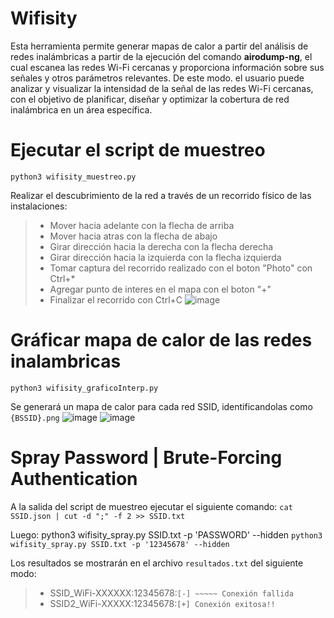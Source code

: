 # Wifisity
Esta herramienta permite generar mapas de calor a partir del análisis de redes inalámbricas a partir de la ejecución del comando **airodump-ng**, el cual escanea las redes Wi-Fi cercanas y proporciona información sobre sus señales y otros parámetros relevantes.
De este modo. el usuario puede analizar y visualizar la intensidad de la señal de las redes Wi-Fi cercanas, con el objetivo de planificar, diseñar y optimizar la cobertura de red inalámbrica en un área específica.

# Ejecutar el script de muestreo
`python3 wifisity_muestreo.py`

Realizar el descubrimiento de la red a través de un recorrido físico de las instalaciones:
> - Mover hacia adelante con la flecha de arriba
> - Mover hacia atras con la flecha de abajo
> - Girar dirección hacia la derecha con la flecha derecha
> - Girar dirección hacia la izquierda con la flecha izquierda
> - Tomar captura del recorrido realizado con el boton "Photo" con Ctrl+*
> - Agregar punto de interes en el mapa con el boton "+"
> - Finalizar el recorrido con Ctrl+C
![image](https://github.com/ArielBujan/Wifisity/assets/8824124/079c4e20-4878-4a0c-81fb-6c8323ab230f)

# Gráficar mapa de calor de las redes inalambricas
`python3 wifisity_graficoInterp.py`

Se generará un mapa de calor para cada red SSID, identificandolas como `{BSSID}.png`
![image](https://github.com/ArielBujan/Wifisity/assets/8824124/b58a6b15-a7de-4dd7-b18c-d018c5ce3bc5)
![image](https://github.com/ArielBujan/Wifisity/assets/8824124/ad0e58b6-dc6f-45a4-9bf3-f0232171ba84)

# Spray Password | Brute-Forcing Authentication
 A la salida del script de muestreo ejecutar el siguiente comando:
`cat SSID.json | cut -d ";" -f 2 >> SSID.txt`

Luego: python3 wifisity_spray.py SSID.txt -p 'PASSWORD' --hidden
`python3 wifisity_spray.py SSID.txt -p '12345678' --hidden`

Los resultados se mostrarán en el archivo `resultados.txt` del siguiente modo:
> - SSID_WiFi-XXXXXX:12345678:`[-] ~~~~~ Conexión fallida`
> - SSID2_WiFi-XXXXX:12345678:`[+] Conexión exitosa!!`
